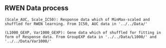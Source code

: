 ## RWEN Data process
    (Scale_AUC, Scale_IC50): Response data which of MinMax-scaled and shuffled for RWEN learning. From IC50, AUC data in '../../Data/'

    (L1000_GEXP, Var1000_GEXP): Gene data which of shuffled for fitting in form of Response data. From GroupEXP data in '../../Data/L1000/' and  '../../Data/Var1000/'